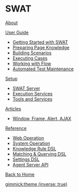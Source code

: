 # SWAT

[About](index.md)

[User Guide]()

* [Getting Started with SWAT](guide_start.md)
* [Preparing Page Knowledge](guide_knowledge.md)
* [Building Scenarios](guide_scenarios.md)
* [Executing Cases](guide_execution.md)
* [Working with Flow](guide_flow.md)
* [Automated Test Maintenance](guide_maintenance.md)
 
[Setup]()

* [SWAT Server](setup_swat.md)
* [Execution Services](setup_execservices.md)
* [Tools and Services](setup_tools.md)

[Articles]()

* [Window, Frame, Alert, AJAX](article_scenes.md)

[Reference]()

* [Web Operation](ref_web_operation.md)
* [System Operation](ref_sys_operation.md)
* [Knowledge Rule DSL](ref_knowledge_rule.md)
* [Matching & Querying DSL](ref_mq_rule.md)
* [Settings DSL](ref_settings_dsl.md)
* [Agent Server API](ref_agent_api.md)

[Back to Home](http://www.smartekworks.com)

[gimmick:theme (inverse: true)](bootstrap)
